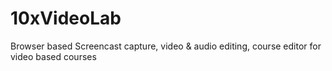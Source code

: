 10xVideoLab
===========

Browser based Screencast capture, video &amp; audio editing, course editor for video based courses